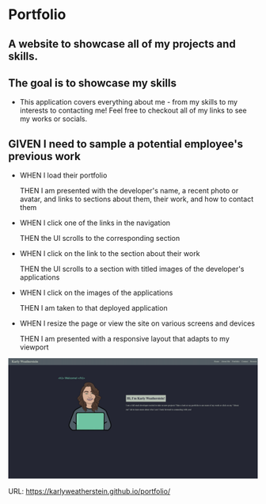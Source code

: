 # Portfolio

## A website to showcase all of my projects and skills.

## The goal is to showcase my skills

- This application covers everything about me - from my skills to my interests to contacting me! Feel free to checkout all of my links to see my works or socials.

## GIVEN I need to sample a potential employee's previous work

- WHEN I load their portfolio

  THEN I am presented with the developer's name, a recent photo or avatar, and links to sections about them, their work, and how to contact them

- WHEN I click one of the links in the navigation

  THEN the UI scrolls to the corresponding section

- WHEN I click on the link to the section about their work

  THEN the UI scrolls to a section with titled images of the developer's applications

- WHEN I click on the images of the applications

  THEN I am taken to that deployed application

- WHEN I resize the page or view the site on various screens and devices

  THEN I am presented with a responsive layout that adapts to my viewport

![Mockup](assets/images/portfolio-mockup.jpg)

URL: https://karlyweatherstein.github.io/portfolio/
